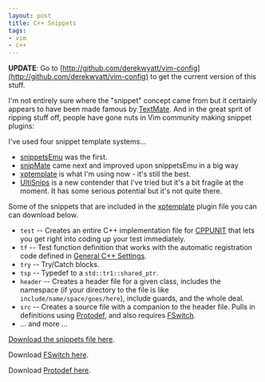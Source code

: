 ```yaml
---
layout: post
title: C++ Snippets
tags:
- vim
- c++
---
```

**UPDATE**: Go to [http://github.com/derekwyatt/vim-config](http://github.com/derekwyatt/vim-config) to get the current version of this stuff.

I'm not entirely sure where the "snippet" concept came from but it certainly appears to have been made famous by [TextMate](http://macromates.com/). And in the great sprit of ripping stuff off, people have gone nuts in Vim community making snippet plugins:

I've used four snippet template systems...

- [snippetsEmu](http://www.vim.org/scripts/script.php?script_id=1318) was the first.
- [snipMate](http://www.vim.org/scripts/script.php?script_id=2540) came next and improved upon snippetsEmu in a big way
- [xptemplate](http://www.vim.org/scripts/script.php?script_id=2611) is what I'm using now - it's still the best.
- [UltiSnips](http://www.vim.org/scripts/script.php?script_id=2715) is a new contender that I've tried but it's a bit fragile at the moment. It has some serious potential but it's not quite there.

Some of the snippets that are included in the [xptemplate](http://www.vim.org/scripts/script.php?script_id=2611) plugin file you can can download below.

- `test` -- Creates an entire C++ implementation file for [CPPUNIT](http://sourceforge.net/apps/mediawiki/cppunit/index.php?title=Main_Page) that lets you get right into coding up your test immediately.
- `tf` -- Test function definition that works with the automatic registration code defined in [General C++ Settings](/vim/working-with-vim-and-cpp/general-cpp-settings/).
- `try` -- Try/Catch blocks.
- `tsp` -- Typedef to a `std::tr1::shared_ptr`.
- `header` -- Creates a header file for a given class, includes the namespace (if your directory to the file is like `include/name/space/goes/here`), include guards, and the whole deal.
- `src` -- Creates a source file with a companion to the header file. Pulls in definitions using [Protodef](http://www.vim.org/scripts/script.php?script_id=2624), and also requires [FSwitch](http://www.vim.org/scripts/script.php?script_id=2590).
-   ... and more ...

[Download the snippets file here](/wp-content/uploads/2009/08/my.cpp.xpt.vim).

Download [FSwitch here](http://www.vim.org/scripts/script.php?script_id=2590).

Download [Protodef here](http://www.vim.org/scripts/script.php?script_id=2624).
